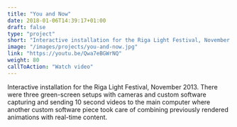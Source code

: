 ```yaml
---
title: "You and Now"
date: 2018-01-06T14:39:17+01:00
draft: false
type: "project"
short: "Interactive installation for the Riga Light Festival, November 2013. There were three green-screen setups with cameras and custom software capturing and sending 10 second videos to the main computer where another custom software piece took care of combining previously rendered animations with real-time content."
image: "/images/projects/you-and-now.jpg"
link: "https://youtu.be/Qwa7eBGWrNQ"
weight: 80
callToAction: "Watch video"
---
```


Interactive installation for the Riga Light Festival, November 2013. There were three green-screen setups with cameras and custom software capturing and sending 10 second videos to the main computer where another custom software piece took care of combining previously rendered animations with real-time content.
